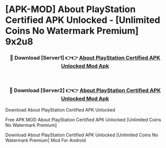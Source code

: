 # [APK-MOD] About PlayStation Certified APK Unlocked - [Unlimited Coins No Watermark Premium] 9x2u8



<div align="center">
<h3>🔴 Download [Server1] 👉👉 <a href="https://momento.my/?title=About_PlayStation_Certified_APK_Unlocked">About PlayStation Certified APK Unlocked Mod Apk</a></h3><br>

<h3>🔴 Download [Server2] 👉👉 <a href="https://momento.my/?title=About_PlayStation_Certified_APK_Unlocked">About PlayStation Certified APK Unlocked Mod Apk</a></h3>
</div>



Download About PlayStation Certified APK Unlocked 

Free APK MOD About PlayStation Certified APK Unlocked [Unlimited Coins No Watermark Premium]

Download About PlayStation Certified APK Unlocked [Unlimited Coins No Watermark Premium] Mod For Android
